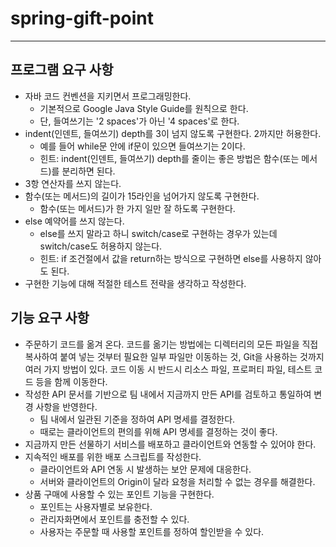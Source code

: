 # spring-gift-point


---
## 프로그램 요구 사항
* 자바 코드 컨벤션을 지키면서 프로그래밍한다.
    * 기본적으로 Google Java Style Guide를 원칙으로 한다.
    * 단, 들여쓰기는 '2 spaces'가 아닌 '4 spaces'로 한다.
* indent(인덴트, 들여쓰기) depth를 3이 넘지 않도록 구현한다. 2까지만 허용한다.
    * 예를 들어 while문 안에 if문이 있으면 들여쓰기는 2이다.
    * 힌트: indent(인덴트, 들여쓰기) depth를 줄이는 좋은 방법은 함수(또는 메서드)를 분리하면 된다.
* 3항 연산자를 쓰지 않는다.
* 함수(또는 메서드)의 길이가 15라인을 넘어가지 않도록 구현한다.
    * 함수(또는 메서드)가 한 가지 일만 잘 하도록 구현한다.
* else 예약어를 쓰지 않는다.
    * else를 쓰지 말라고 하니 switch/case로 구현하는 경우가 있는데 switch/case도 허용하지 않는다.
    * 힌트: if 조건절에서 값을 return하는 방식으로 구현하면 else를 사용하지 않아도 된다.
* 구현한 기능에 대해 적절한 테스트 전략을 생각하고 작성한다.


## 기능 요구 사항
* 주문하기 코드를 옮겨 온다. 코드를 옮기는 방법에는 디렉터리의 모든 파일을 직접 복사하여 붙여 넣는 것부터 필요한 일부 파일만 이동하는 것, Git을 사용하는 것까지 여러 가지 방법이 있다. 코드 이동 시 반드시 리소스 파일, 프로퍼티 파일, 테스트 코드 등을 함께 이동한다.
* 작성한 API 문서를 기반으로 팀 내에서 지금까지 만든 API를 검토하고 통일하여 변경 사항을 반영한다.
  * 팀 내에서 일관된 기준을 정하여 API 명세를 결정한다.
  * 때로는 클라이언트의 편의를 위해 API 명세를 결정하는 것이 좋다.
* 지금까지 만든 선물하기 서비스를 배포하고 클라이언트와 연동할 수 있어야 한다.
* 지속적인 배포를 위한 배포 스크립트를 작성한다.
  * 클라이언트와 API 연동 시 발생하는 보안 문제에 대응한다.
  * 서버와 클라이언트의 Origin이 달라 요청을 처리할 수 없는 경우를 해결한다.
* 상품 구매에 사용할 수 있는 포인트 기능을 구현한다.
  * 포인트는 사용자별로 보유한다.
  * 관리자화면에서 포인트를 충전할 수 있다.
  * 사용자는 주문할 때 사용할 포인트를 정하여 할인받을 수 있다. 
